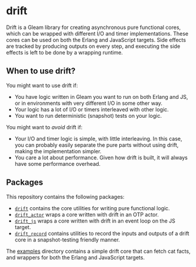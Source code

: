 # drift

Drift is a Gleam library for creating asynchronous pure functional cores,
which can be wrapped with different I/O and timer implementations.
These cores can be used on both the Erlang and JavaScript targets.
Side effects are tracked by producing outputs on every step,
and executing the side effects is left to be done by a wrapping runtime.

## When to use drift?

You might want to use drift if:
* You have logic written in Gleam you want to run on both Erlang and JS,
  or in environments with very different I/O in some other way.
* Your logic has a lot of I/O or timers interleaved with other logic.
* You want to run deterministic (snapshot) tests on your logic.

You might want to _avoid_ drift if:
* Your I/O and timer logic is simple, with little interleaving.
  In this case, you can probably easily separate the pure parts without using
  drift, making the implementation simpler.
* You care a lot about performance. Given how drift is built,
  it will always have some performance overhead.

## Packages

This repository contains the following packages:
* [`drift`](drift) contains the core utilities for writing pure functional logic.
* [`drift_actor`](drift_actor) wraps a core written with drift in an OTP actor.
* [`drift_js`](drift_js) wraps a core written with drift in an event loop on the JS target.
* [`drift_record`](drift_record) contains utilities to record the inputs and 
  outputs of a drift core in a snapshot-testing friendly manner.

The [examples](examples) directory contains a simple drift core that can fetch
cat facts, and wrappers for both the Erlang and JavaScript targets.
